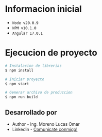 

# Informacion inicial
- `Node v20.0.9`
- `NPM v10.1.0`
- `Angular 17.0.1`

# Ejecucion de proyecto

```bash
# Instalacion de librerias
$ npm install

# Iniciar proyecto
$ npm start

# Generar archivo de produccion
$ npm run build
```

## Desarrollado por

- Author - Ing. Moreno Lucas Omar
- Linkedin - [Comunicate conmigo!](https://www.linkedin.com/in/lucas-omar-moreno-16246678)

